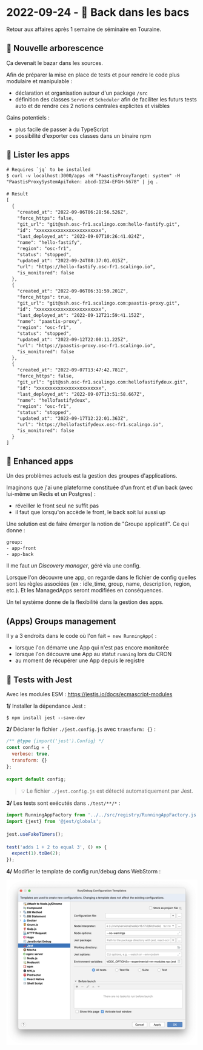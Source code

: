 # 2022-09-24 - 🧢 Back dans les bacs

Retour aux affaires après 1 semaine de séminaire en Touraine.

## 🌴 Nouvelle arborescence

Ça devenait le bazar dans les sources.

Afin de préparer la mise en place de tests et pour rendre le code plus modulaire et manipulable : 

- déclaration et organisation autour d'un package `/src`
- définition des classes `Server` et `Scheduler` afin de faciliter les futurs tests auto et de rendre ces 2 notions centrales explicites et visibles

Gains potentiels :
- plus facile de passer à du TypeScript
- possibilité d'exporter ces classes dans un binaire npm

## 📜 Lister les apps

```shell
# Requires `jq` to be installed
$ curl -v localhost:3000/apps -H "PaastisProxyTarget: system" -H "PaastisProxySystemApiToken: abcd-1234-EFGH-5678" | jq .

# Result
[
  {
    "created_at": "2022-09-06T06:28:56.526Z",
    "force_https": false,
    "git_url": "git@ssh.osc-fr1.scalingo.com:hello-fastify.git",
    "id": "xxxxxxxxxxxxxxxxxxxxxxxx",
    "last_deployed_at": "2022-09-07T10:26:41.024Z",
    "name": "hello-fastify",
    "region": "osc-fr1",
    "status": "stopped",
    "updated_at": "2022-09-24T08:37:01.015Z",
    "url": "https://hello-fastify.osc-fr1.scalingo.io",
    "is_monitored": false
  },
  {
    "created_at": "2022-09-06T06:31:59.201Z",
    "force_https": true,
    "git_url": "git@ssh.osc-fr1.scalingo.com:paastis-proxy.git",
    "id": "xxxxxxxxxxxxxxxxxxxxxxxx",
    "last_deployed_at": "2022-09-12T21:59:41.152Z",
    "name": "paastis-proxy",
    "region": "osc-fr1",
    "status": "stopped",
    "updated_at": "2022-09-12T22:00:11.225Z",
    "url": "https://paastis-proxy.osc-fr1.scalingo.io",
    "is_monitored": false
  },
  {
    "created_at": "2022-09-07T13:47:42.781Z",
    "force_https": false,
    "git_url": "git@ssh.osc-fr1.scalingo.com:hellofastifydeux.git",
    "id": "xxxxxxxxxxxxxxxxxxxxxxxx",
    "last_deployed_at": "2022-09-07T13:51:58.667Z",
    "name": "hellofastifydeux",
    "region": "osc-fr1",
    "status": "stopped",
    "updated_at": "2022-09-17T12:22:01.363Z",
    "url": "https://hellofastifydeux.osc-fr1.scalingo.io",
    "is_monitored": false
  }
]
```

## 🦾 Enhanced apps

Un des problèmes actuels est la gestion des groupes d'applications.

Imaginons que j'ai une plateforme constituée d'un front et d'un back (avec lui-même un Redis et un Postgres) :
- réveiller le front seul ne suffit pas
- il faut que lorsqu'on accède le front, le back soit lui aussi up

Une solution est de faire émerger la notion de "Groupe applicatif".
Ce qui donne : 

```shell
group:
- app-front
- app-back
```

Il me faut _un Discovery manager_, géré via une config.

Lorsque l'on découvre une app, on regarde dans le fichier de config quelles sont les règles associées (ex : idle_time, group, name, description, region, etc.).
Et les ManagedApps seront modifiées en conséquences.

Un tel système donne de la flexibilité dans la gestion des apps.

## (Apps) Groups management

Il y a 3 endroits dans le code où l'on fait `= new RunningApp(` : 
- lorsque l'on démarre une App qui n'est pas encore monitorée
- lorsque l'on découvre une App au statut `running` lors du CRON
- au moment de récupérer une App depuis le registre


## 🙌 Tests with Jest

Avec les modules ESM : https://jestjs.io/docs/ecmascript-modules

**1/** Installer la dépendance Jest :

```shell
$ npm install jest --save-dev
```

**2/** Déclarer le fichier `./jest.config.js` avec `transform: {}` :

```javascript
/** @type {import('jest').Config} */
const config = {
  verbose: true,
  transform: {}
};

export default config;
```

> 💡 Le fichier `./jest.config.js` est détecté automatiquement par Jest.

**3/** Les tests sont exécutés dans `./test/**/*` :

```javascript
import RunningAppFactory from '../../src/registry/RunningAppFactory.js';
import {jest} from '@jest/globals';

jest.useFakeTimers();

test('adds 1 + 2 to equal 3', () => {
  expect(1).toBe(2);
});
```

**4/** Modifier le template de config run/debug dans WebStorm :

![WebStorm Jest config template](./webstorm_jest_config_template.png)
